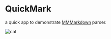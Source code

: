 QuickMark
=========

a quick app to demonstrate [MMMarkdown](https://github.com/mdiep/MMMarkdown) parser.

![cat](https://f.cloud.github.com/assets/1097578/424922/0ba5e180-ad9c-11e2-8592-c3da0fdc3a02.png)
